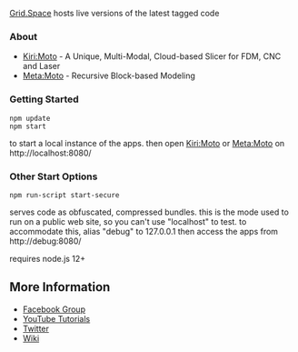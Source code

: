 [Grid.Space](https://grid.space) hosts live versions of the latest tagged code

### About

* [Kiri:Moto](https://grid.space/kiri) - A Unique, Multi-Modal, Cloud-based Slicer for FDM, CNC and Laser
* [Meta:Moto](https://grid.space/meta) - Recursive Block-based Modeling

### Getting Started

```
npm update
npm start
```

to start a local instance of the apps. then open
[Kiri:Moto](http://localhost:8080/kiri) or
[Meta:Moto](http://localhost:8080/meta) on http://localhost:8080/

### Other Start Options

```
npm run-script start-secure
```
serves code as obfuscated, compressed bundles. this is the mode used to run on a public
web site, so you can't use "localhost" to test. to accommodate this, alias "debug" to 127.0.0.1
then access the apps from http://debug:8080/

requires node.js 12+

## More Information

* [Facebook Group](https://www.facebook.com/groups/660020084206828/)
* [YouTube Tutorials](https://www.youtube.com/c/gridspace)
* [Twitter](https://twitter.com/grid_space_3d)
* [Wiki](https://github.com/GridSpace/grid-apps/wiki)
